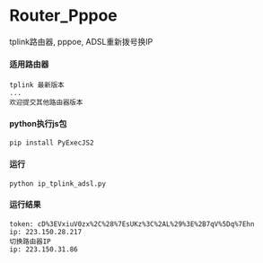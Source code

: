 # Router_Pppoe
tplink路由器, pppoe, ADSL重新拨号换IP

#### 适用路由器
```
tplink 最新版本
...
欢迎提交其他路由器版本
```

#### python执行js包
`pip install PyExecJS2`

#### 运行
`python ip_tplink_adsl.py`

#### 运行结果
```
token: cD%3EVxiuV0zx%2C%28%7EsUKz%3C%2AL%29%3E%2B7qV%5Dq%7Ehn
ip: 223.150.28.217
切换路由器IP
ip: 223.150.31.86
```
